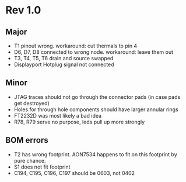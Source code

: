 Rev 1.0
========
Major
---------
- T1 pinout wrong. workaround: cut thermals to pin 4
- D6, D7, D8 connected to wrong node. workaround: leave them out
- T3, T4, T5, T6 drain and source swapped
- Displayport Hotplug signal not connected

Minor
------
- JTAG traces should not go through the connector pads (in case pads get destroyed)
- Holes for through hole components should have larger annular rings
- FT2232D was most likely a bad idea
- R78, R79 serve no purpose, leds pull up more strongly

BOM errors
-----------
- T2 has wrong footprint. AON7534 happens to fit on this footprint by pure chance.
- S1 does not fit footprint
- C194, C195, C196, C197 should be 0603, not 0402
